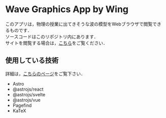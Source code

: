 # Wave Graphics App by Wing

このアプリは，物理の授業に出てきそうな波の模型をWebブラウザで閲覧できるものです．<br>
ソースコードはこのリポジトリ内にあります．<br>
サイトを閲覧する場合は，[こちら](https://wave.graphics/)をご覧ください．

## 使用している技術
詳細は，[こちらのページ](https://wave.graphics/framework/)をご覧下さい．
- Astro
- @astrojs/react
- @astrojs/svelte
- @astrojs/vue
- Pagefind
- KaTeX